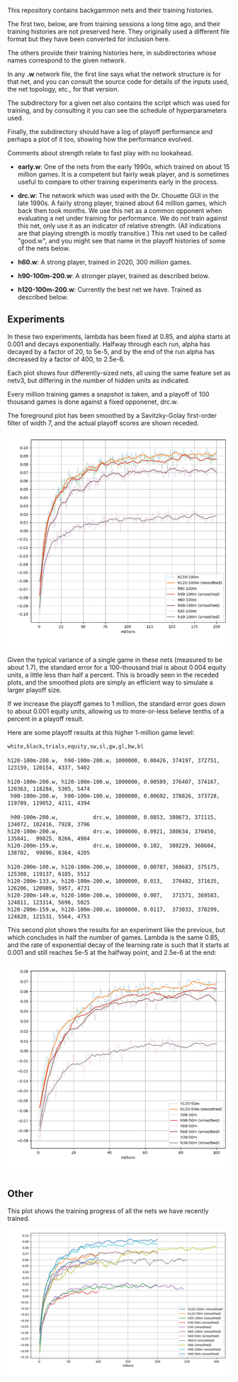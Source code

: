 This repository contains backgammon nets and their training histories.

The first two, below, are from training sessions a long time ago, and
their training histories are not preserved here.  They originally used
a different file format but they have been converted for inclusion here.

The others provide their training histories here, in subdirectories whose
names correspond to the given network.

In any **.w** network file, the first line says what the network structure
is for that net, and you can consult the source code for details of
the inputs used, the net topology, etc., for that version.

The subdirectory for a given net also contains the script which was
used for training, and by consulting it you can see the schedule of
hyperparameters used.

Finally, the subdirectory should have a log of playoff performance and
perhaps a plot of it too, showing how the performance evolved.

Comments about strength relate to fast play with no lookahead.

* **early.w**: One of the nets from the early 1990s, which trained on about
         15 million games.  It is a competent but fairly weak player,
         and is sometimes useful to compare to other training
         experiments early in the process.

* **drc.w**: The network which was used with the Dr. Chouette GUI in the
       late 1990s.  A fairly strong player, trained about 64 million
       games, which back then took months.  We use this net as a
       common opponent when evaluating a net under training for
       performance.  We do not train against this net, only use it as
       an indicator of relative strength.  (All indications are that
       playing strength is mostly transitive.)  This net used to be
       called "good.w", and you might see that name in the playoff
       histories of some of the nets below.

* **h60.w**: A strong player, trained in 2020, 300 million games.

* **h90-100m-200.w**: A stronger player, trained as described below.

* **h120-100m-200.w**: Currently the best net we have.  Trained as described below.

Experiments
-----------

In these two experiments, lambda has been fixed at 0.85, and alpha starts at 0.001
and decays exponentially.  Halfway through each run, alpha has decayed
by a factor of 20, to 5e-5, and by the end of the run alpha has decreased
by a factor of 400, to 2.5e-6.

Each plot shows four differently-sized nets, all using the same
feature set as netv3, but differing in the number of hidden units as
indicated.

Every million training games a snapshot is taken, and a playoff of 100 thousand games
is done against a fixed opponenet, drc.w.

The foreground plot has been smoothed by a Savitzky-Golay first-order filter of width 7, and
the actual playoff scores are shown receded.

![100 million](img/100m.png)

Given the typical variance of a single game in these nets (measured to
be about 1.7), the standard error for a 100-thousand trial is about
0.004 equity units, a little less than half a percent.  This is broadly
seen in the receded plots, and the smoothed plots are simply an efficient
way to simulate a larger playoff size.

If we increase the playoff games to 1 million, the standard error goes down
to about 0.001 equity units, allowing us to more-or-less believe tenths of
a percent in a playoff result.

Here are some playoff results at this higher 1-million game level:

```
white,black,trials,equity,sw,sl,gw,gl,bw,bl

h120-100m-200.w,  h90-100m-200.w, 1000000, 0.00426, 374197, 372751, 123159, 120154, 4337, 5402

h120-100m-200.w, h120-100m-100.w, 1000000, 0.00589, 376407, 374167, 120363, 118284, 5305, 5474
 h90-100m-200.w,  h90-100m-100.w, 1000000, 0.00602, 378826, 373728, 119789, 119052, 4211, 4394

 h90-100m-200.w,           drc.w, 1000000, 0.0853, 380673, 371115, 134072, 102416, 7928, 3796
h120-100m-200.w,           drc.w, 1000000, 0.0921, 380634, 370450, 135841,  99825, 8266, 4984
h120-200m-159.w,           drc.w, 1000000, 0.102,  380229, 368604, 138702,  99896, 8364, 4205

h120-200m-100.w, h120-100m-200.w, 1000000, 0.00787, 368683, 375175, 125308, 119137, 6185, 5512
h120-200m-133.w, h120-100m-200.w, 1000000, 0.013,   370482, 371635, 126206, 120989, 5957, 4731
h120-200m-149.w, h120-100m-200.w, 1000000, 0.007,   371571, 369583, 124811, 123314, 5696, 5025
h120-200m-159.w, h120-100m-200.w, 1000000, 0.0117,  373033, 370299, 124820, 121531, 5564, 4753

```

This second plot shows the results for an experiment like the previous, but which concludes in
half the number of games.  Lambda is the same 0.85, and the rate of exponential decay of the
learning rate is such that it starts at 0.001 and still reaches 5e-5 at the halfway point, and
2.5e-6 at the end:

![50 million](img/50m.png)


Other
-----

This plot shows the training progress of all the nets we have recently trained.

![All nets](img/all.png)
